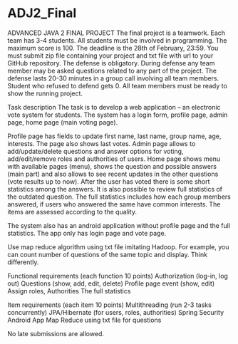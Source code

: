# ADJ2_Final
ADVANCED JAVA 2 FINAL PROJECT
The final project is a teamwork. Each team has 3-4 students. All students must be involved in programming. The maximum score is 100. The deadline is the 28th of February, 23:59. You must submit zip file containing your project and txt file with url to your GitHub repository. The defense is obligatory. During defense any team member may be asked questions related to any part of the project. The defense lasts 20-30 minutes in a group call involving all team members. Student who refused to defend gets 0. All team members must be ready to show the running project.

Task description
The task is to develop a web application – an electronic vote system for students. The system has a login form, profile page, admin page, home page (main voting page).

Profile page has fields to update first name, last name, group name, age, interests. The page also shows last votes.
Admin page allows to add/update/delete questions and answer options for voting, add/edit/remove roles and authorities of users.
Home page shows menu with available pages (menu), shows the question and possible answers (main part) and also allows to see recent updates in the other questions (vote results up to now). After the user has voted there is some short statistics among the answers. It is also possible to review full statistics of the outdated question.
The full statistics includes how each group members answered, if users who answered the same have common interests.
The items are assessed according to the quality.

The system also has an android application without profile page and the full statistics. The app only has login page and vote page.

Use map reduce algorithm using txt file imitating Hadoop. For example, you can count number of questions of the same topic and display. Think differently.

Functional requirements (each function 10 points)
Authorization (log-in, log out)	Questions (show, add, edit, delete)	Profile	page
event	(show, edit)	Assign	roles, Authorities	The full statistics

Item requirements (each item 10 points)
Multithreading
(run	2-3	tasks concurrently)	JPA/Hibernate
(for users, roles, authorities)	Spring Security	Android App	Map	Reduce
using txt file for questions


No late submissions are allowed.
